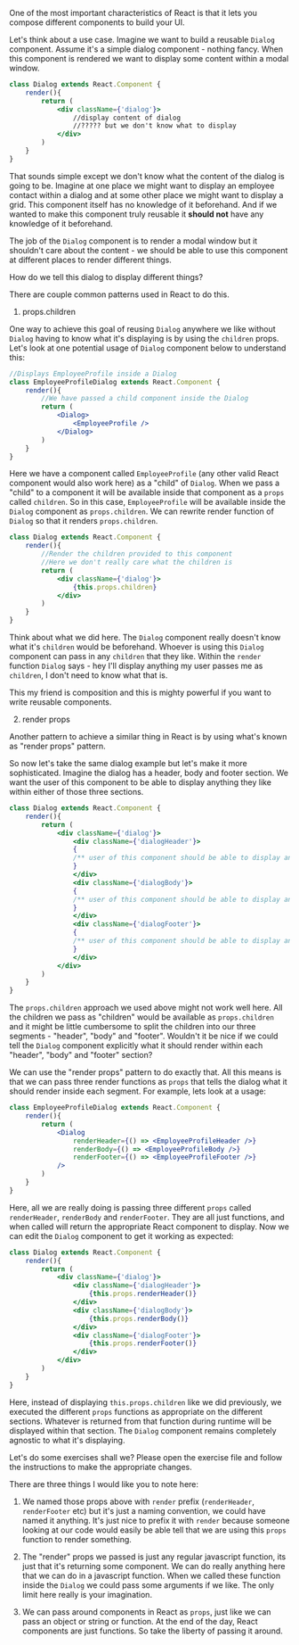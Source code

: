 One of the most important characteristics of React is that it lets you compose different components to build your UI.

Let's think about a use case. Imagine we want to build a reusable `Dialog` component. Assume it's a simple dialog component - nothing fancy. When this component is rendered we want to display some content within a modal window.

```jsx
class Dialog extends React.Component {
    render(){
        return (
            <div className={'dialog'}>
                //display content of dialog
                //????? but we don't know what to display
            </div>
        )
    }
}
```
That sounds simple except we don't know what the content of the dialog is going to be. Imagine at one place we might want to display an employee contact within a dialog and at some other place we might want to display a grid. This component itself has no knowledge of it beforehand. And if we wanted to make this component truly reusable it **should not** have any knowledge of it beforehand.

The job of the `Dialog` component is to render a modal window but it shouldn't care about the content - we should be able to use this component at different places to render different things.

How do we tell this dialog to display different things?

There are couple common patterns used in React to do this.

1. props.children

One way to achieve this goal of reusing `Dialog` anywhere we like without `Dialog` having to know what it's displaying is by using the `children` props. Let's look at one potential usage of `Dialog` component below to understand this:

```jsx
//Displays EmployeeProfile inside a Dialog
class EmployeeProfileDialog extends React.Component {
    render(){
        //We have passed a child component inside the Dialog
        return (
            <Dialog>
                <EmployeeProfile />
            </Dialog>
        )
    }
}
```
Here we have a component called `EmployeeProfile` (any other valid React component would also work here) as a "child" of `Dialog`. When we pass a "child" to a component it will be available inside that component as a `props` called `children`. So in this case, `EmployeeProfile` will be available inside the `Dialog` component as `props.children`. We can rewrite render function of `Dialog` so that it renders `props.children`.

```jsx
class Dialog extends React.Component {
    render(){
        //Render the children provided to this component
        //Here we don't really care what the children is
        return (
            <div className={'dialog'}>
                {this.props.children}
            </div>
        )
    }
}
```
Think about what we did here. The `Dialog` component really doesn't know what it's `children` would be beforehand. Whoever is using this `Dialog` component can pass in any `children` that they like. Within the `render` function `Dialog` says - hey I'll display anything my user passes me as `children`, I don't need to know what that is.

This my friend is composition and this is mighty powerful if you want to write reusable components.

2. render props

Another pattern to achieve a similar thing in React is by using what's known as "render props" pattern.

So now let's take the same dialog example but let's make it more sophisticated. Imagine the dialog has a header, body and footer section. We want the user of this component to be able to display anything they like within either of those three sections.

```jsx
class Dialog extends React.Component {
    render(){
        return (
            <div className={'dialog'}>
                <div className={'dialogHeader'}>
                {
                /** user of this component should be able to display any header inside here */
                }
                </div>
                <div className={'dialogBody'}>
                {
                /** user of this component should be able to display any body inside here */
                }
                </div>
                <div className={'dialogFooter'}>
                {
                /** user of this component should be able to display any footer inside here */
                }
                </div>
            </div>
        )
    }
}
```

The `props.children` approach we used above might not work well here. All the children we pass as "children" would be available as `props.children` and it might be little cumbersome to split the children into our three segments - "header", "body" and "footer". Wouldn't it be nice if we could tell the `Dialog` component explicitly what it should render within each "header", "body" and "footer" section?

We can use the "render props" pattern to do exactly that. All this means is that we can pass three render functions as `props` that tells the dialog what it should render inside each segment. For example, lets look at a usage:

```jsx
class EmployeeProfileDialog extends React.Component {
    render(){
        return (
            <Dialog
                renderHeader={() => <EmployeeProfileHeader />}
                renderBody={() => <EmployeeProfileBody />}
                renderFooter={() => <EmployeeProfileFooter />}
            />
        )
    }
}
```
Here, all we are really doing is passing three different `props` called `renderHeader`, `renderBody` and `renderFooter`. They are all just functions, and when called will return the appropriate React component to display. Now we can edit the `Dialog` component to get it working as expected:

```jsx
class Dialog extends React.Component {
    render(){
        return (
            <div className={'dialog'}>
                <div className={'dialogHeader'}>
                    {this.props.renderHeader()}
                </div>
                <div className={'dialogBody'}>
                    {this.props.renderBody()}
                </div>
                <div className={'dialogFooter'}>
                    {this.props.renderFooter()}
                </div>
            </div>
        )
    }
}
```

Here, instead of displaying `this.props.children` like we did previously, we executed the different `props` functions as appropriate on the different sections. Whatever is returned from that function during runtime will be displayed within that section. The `Dialog` component remains completely agnostic to what it's displaying.

Let's do some exercises shall we? Please open the exercise file and follow the instructions to make the appropriate changes.

<!--exercise-->

There are three things I would like you to note here:

1. We named those props above with `render` prefix (`renderHeader`, `renderFooter` etc) but it's just a naming convention, we could have named it anything. It's just nice to prefix it with `render` because someone looking at our code would easily be able tell that we are using this `props` function to render something.

2. The "render" props we passed is just any regular javascript function, its just that it's returning some component. We can do really anything here that we can do in a javascript function. When we called these function inside the `Dialog` we could pass some arguments if we like. The only limit here really is your imagination.

3. We can pass around components in React as `props`, just like we can pass an object or string or function. At the end of the day, React components are just functions. So take the liberty of passing it around.